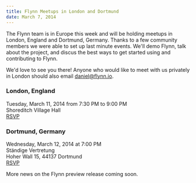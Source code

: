 ```yaml
---
title: Flynn Meetups in London and Dortmund
date: March 7, 2014
---
```


The Flynn team is in Europe this week and will be holding meetups in London,
England and Dortmund, Germany. Thanks to a few community members we were able to
set up last minute events. We'll demo Flynn, talk about the project, and discus
the best ways to get started using and contributing to Flynn.

We'd love to see you there! Anyone who would like to meet with us privately in
London should also email daniel@flynn.io.

### London, England

Tuesday, March 11, 2014 from 7:30 PM to 9:00 PM  
Shoreditch Village Hall  
[RSVP](https://www.eventbrite.co.uk/e/flynn-london-meetup-tickets-10578200683)

### Dortmund, Germany

Wednesday, March 12, 2014 at 7:00 PM  
Ständige Vertretung  
Hoher Wall 15, 44137 Dortmund  
[RSVP](http://www.meetup.com/opentechschool-dortmund/events/166174182/)

More news on the Flynn preview release coming soon.
